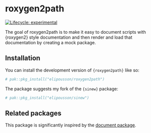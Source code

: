 
<!-- README.md is generated from README.Rmd. Please edit that file -->

# roxygen2path

<!-- badges: start -->

[![Lifecycle:
experimental](https://img.shields.io/badge/lifecycle-experimental-orange.svg)](https://lifecycle.r-lib.org/articles/stages.html#experimental)
<!-- badges: end -->

The goal of roxygen2path is to make it easy to document scripts with
{roxygen2} style documentation and then render and load that
documentation by creating a mock package.

## Installation

You can install the development version of `{roxygen2path}` like so:

``` r
# pak::pkg_install("elipousson/roxygen2path")
```

The package suggests my fork of the `{sinew}` package:

``` r
# pak::pkg_install("elipousson/sinew")
```

## Related packages

This package is significantly inspired by the [document
package](https://gitlab.com/fvafrcu/document).
